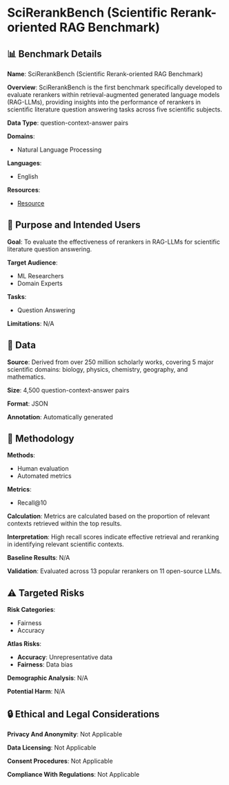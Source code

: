 # SciRerankBench (Scientific Rerank-oriented RAG Benchmark)

## 📊 Benchmark Details

**Name**: SciRerankBench (Scientific Rerank-oriented RAG Benchmark)

**Overview**: SciRerankBench is the first benchmark specifically developed to evaluate rerankers within retrieval-augmented generated language models (RAG-LLMs), providing insights into the performance of rerankers in scientific literature question answering tasks across five scientific subjects.

**Data Type**: question-context-answer pairs

**Domains**:
- Natural Language Processing

**Languages**:
- English

**Resources**:
- [Resource](https://doi.org/XXXXXXX.XXXXXXX)

## 🎯 Purpose and Intended Users

**Goal**: To evaluate the effectiveness of rerankers in RAG-LLMs for scientific literature question answering.

**Target Audience**:
- ML Researchers
- Domain Experts

**Tasks**:
- Question Answering

**Limitations**: N/A

## 💾 Data

**Source**: Derived from over 250 million scholarly works, covering 5 major scientific domains: biology, physics, chemistry, geography, and mathematics.

**Size**: 4,500 question-context-answer pairs

**Format**: JSON

**Annotation**: Automatically generated

## 🔬 Methodology

**Methods**:
- Human evaluation
- Automated metrics

**Metrics**:
- Recall@10

**Calculation**: Metrics are calculated based on the proportion of relevant contexts retrieved within the top results.

**Interpretation**: High recall scores indicate effective retrieval and reranking in identifying relevant scientific contexts.

**Baseline Results**: N/A

**Validation**: Evaluated across 13 popular rerankers on 11 open-source LLMs.

## ⚠️ Targeted Risks

**Risk Categories**:
- Fairness
- Accuracy

**Atlas Risks**:
- **Accuracy**: Unrepresentative data
- **Fairness**: Data bias

**Demographic Analysis**: N/A

**Potential Harm**: N/A

## 🔒 Ethical and Legal Considerations

**Privacy And Anonymity**: Not Applicable

**Data Licensing**: Not Applicable

**Consent Procedures**: Not Applicable

**Compliance With Regulations**: Not Applicable
